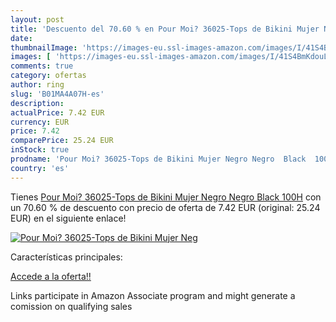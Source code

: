 ```yaml
---
layout: post
title: 'Descuento del 70.60 % en Pour Moi? 36025-Tops de Bikini Mujer Neg'
date: 
thumbnailImage: 'https://images-eu.ssl-images-amazon.com/images/I/41S4BmKdouL._SL200_.jpg'
images: [ 'https://images-eu.ssl-images-amazon.com/images/I/41S4BmKdouL._SL200_.jpg' ]
comments: true
category: ofertas
author: ring
slug: 'B01MA4A07H-es'
description:
actualPrice: 7.42 EUR
currency: EUR
price: 7.42
comparePrice: 25.24 EUR
inStock: true
prodname: 'Pour Moi? 36025-Tops de Bikini Mujer Negro Negro  Black  100H'
country: 'es'
---
```


Tienes [Pour Moi? 36025-Tops de Bikini Mujer Negro Negro  Black  100H](https://www.amazon.es/dp/B01MA4A07H/?tag=tolees-21) con un 70.60 % de descuento con precio de oferta de 7.42 EUR (original: 25.24 EUR) en el siguiente enlace!

[![Pour Moi? 36025-Tops de Bikini Mujer Neg](https://images-eu.ssl-images-amazon.com/images/I/41S4BmKdouL._SL200_.jpg)](https://www.amazon.es/dp/B01MA4A07H/?tag=tolees-21)

Características principales:


[Accede a la oferta!!](https://www.amazon.es/dp/B01MA4A07H/?tag=tolees-21)

Links participate in Amazon Associate program and might generate a comission on qualifying sales


